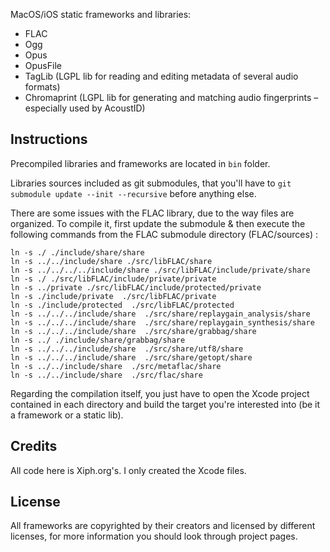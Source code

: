 MacOS/iOS static frameworks and libraries:
* FLAC
* Ogg
* Opus
* OpusFile
* TagLib (LGPL lib for reading and editing metadata of several audio formats)
* Chromaprint (LGPL lib for generating and matching audio fingerprints – especially used by AcoustID)

Instructions
-------

Precompiled libraries and frameworks are located in `bin` folder.

Libraries sources included as git submodules, that you'll have to `git submodule update --init --recursive` before anything else.

There are some issues with the FLAC library, due to the way files are organized. To compile it, first update the submodule & then execute the following commands from the FLAC submodule directory (FLAC/sources) : 
```
ln -s ./ ./include/share/share
ln -s ../../include/share ./src/libFLAC/share
ln -s ../../../../include/share ./src/libFLAC/include/private/share
ln -s ./ ./src/libFLAC/include/private/private
ln -s ../private ./src/libFLAC/include/protected/private
ln -s ./include/private  ./src/libFLAC/private
ln -s ./include/protected  ./src/libFLAC/protected
ln -s ../../../include/share  ./src/share/replaygain_analysis/share
ln -s ../../../include/share  ./src/share/replaygain_synthesis/share
ln -s ../../../include/share  ./src/share/grabbag/share
ln -s ../ ./include/share/grabbag/share
ln -s ../../../include/share  ./src/share/utf8/share
ln -s ../../../include/share  ./src/share/getopt/share
ln -s ../../include/share  ./src/metaflac/share
ln -s ../../include/share  ./src/flac/share
```

Regarding the compilation itself, you just have to open the Xcode project contained in each directory and build the target you're interested into (be it a framework or a static lib).

Credits
-------

All code here is Xiph.org's. I only created the Xcode files.

License
-------

All frameworks are copyrighted by their creators and licensed by different licenses, for more information you should look through project pages.
